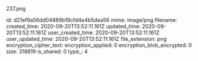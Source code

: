 237.png

id: d21ef9a56dd04889b19cfd4e4b5dea56
mime: image/png
filename: 
created_time: 2020-09-20T13:52:11.161Z
updated_time: 2020-09-20T13:52:11.161Z
user_created_time: 2020-09-20T13:52:11.161Z
user_updated_time: 2020-09-20T13:52:11.161Z
file_extension: png
encryption_cipher_text: 
encryption_applied: 0
encryption_blob_encrypted: 0
size: 318819
is_shared: 0
type_: 4